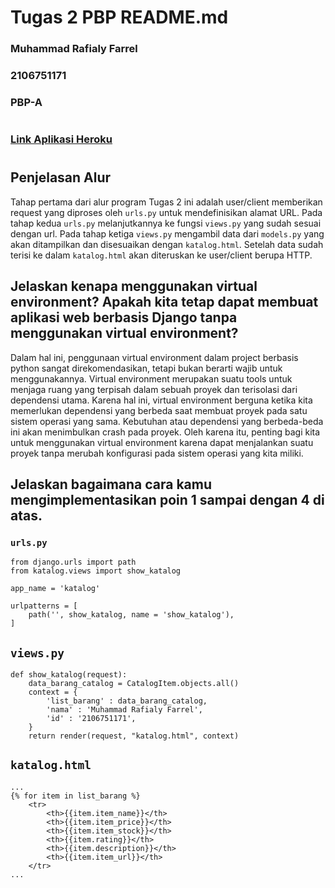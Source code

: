# Tugas 2 PBP README.md
### Muhammad Rafialy Farrel
### 2106751171
### PBP-A

#

### [Link Aplikasi Heroku](https://bismillahgol.herokuapp.com/katalog/)

#

## Penjelasan Alur

Tahap pertama dari alur program Tugas 2 ini adalah user/client memberikan request yang diproses oleh ```urls.py``` untuk mendefinisikan alamat URL. Pada tahap kedua ```urls.py``` melanjutkannya ke fungsi ```views.py``` yang sudah sesuai dengan url. Pada tahap ketiga ```views.py``` mengambil data dari ```models.py``` yang akan ditampilkan dan disesuaikan dengan ```katalog.html```. Setelah data sudah terisi ke dalam ```katalog.html``` akan diteruskan ke user/client berupa HTTP.

## Jelaskan kenapa menggunakan virtual environment? Apakah kita tetap dapat membuat aplikasi web berbasis Django tanpa menggunakan virtual environment?
Dalam hal ini, penggunaan virtual environment dalam project berbasis python sangat direkomendasikan, tetapi bukan berarti wajib untuk menggunakannya. 
Virtual environment merupakan suatu tools untuk menjaga ruang yang terpisah dalam sebuah proyek dan terisolasi dari dependensi utama. 
Karena hal ini, virtual environment berguna ketika kita memerlukan dependensi yang berbeda saat membuat proyek pada satu sistem operasi yang sama. 
Kebutuhan atau dependensi yang berbeda-beda ini akan menimbulkan crash pada proyek. Oleh karena itu, penting bagi kita untuk menggunakan virtual environment 
karena dapat menjalankan suatu proyek tanpa merubah konfigurasi pada sistem operasi yang kita miliki.

## Jelaskan bagaimana cara kamu mengimplementasikan poin 1 sampai dengan 4 di atas.

### ```urls.py```
```
from django.urls import path
from katalog.views import show_katalog

app_name = 'katalog'

urlpatterns = [
    path('', show_katalog, name = 'show_katalog'),
]
```

## ```views.py```
```
def show_katalog(request):
    data_barang_catalog = CatalogItem.objects.all()
    context = {
        'list_barang' : data_barang_catalog,
        'nama' : 'Muhammad Rafialy Farrel',
        'id' : '2106751171',
    }
    return render(request, "katalog.html", context)
```

## ```katalog.html```
```
...
{% for item in list_barang %}
    <tr>
        <th>{{item.item_name}}</th>
        <th>{{item.item_price}}</th>
        <th>{{item.item_stock}}</th>
        <th>{{item.rating}}</th>
        <th>{{item.description}}</th>
        <th>{{item.item_url}}</th>
    </tr>
...
```
